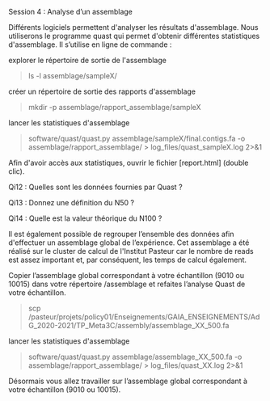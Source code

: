 Session 4 : Analyse d’un assemblage

Différents logiciels permettent d'analyser les résultats d'assemblage. Nous utiliserons le programme quast qui permet d'obtenir différentes statistiques d'assemblage. Il s’utilise en ligne de commande :

explorer le répertoire de sortie de l'assemblage

> ls  -l  assemblage/sampleX/

créer un répertoire de sortie des rapports d'assemblage

> mkdir  -p  assemblage/rapport_assemblage/sampleX

lancer les statistiques d'assemblage

> software/quast/quast.py  assemblage/sampleX/final.contigs.fa  -o  assemblage/rapport_assemblage/  >  log_files/quast_sampleX.log  2>&1 

Afin d'avoir accès aux statistiques, ouvrir le fichier [report.html] (double clic).

Qi12 : Quelles sont les données fournies par Quast ?

Qi13 : Donnez une définition du N50 ?

Qi14 : Quelle est la valeur théorique du N100 ?


Il est également possible de regrouper l’ensemble des données afin d'effectuer un assemblage global de l’expérience. Cet assemblage a été réalisé sur le cluster de calcul de l'Institut Pasteur car le nombre de reads est assez important et, par conséquent, les temps de calcul également. 

Copier l’assemblage global correspondant à votre échantillon (9010 ou 10015) dans votre répertoire /assemblage et refaites l’analyse Quast de votre échantillon.

> scp /pasteur/projets/policy01/Enseignements/GAIA_ENSEIGNEMENTS/AdG_2020-2021/TP_Meta3C/assembly/assemblage_XX_500.fa  

lancer les statistiques d'assemblage

> software/quast/quast.py  assemblage/assemblage_XX_500.fa  -o  assemblage/rapport_assemblage/  >  log_files/quast_XX.log  2>&1


Désormais vous allez travailler sur l’assemblage global correspondant à votre échantillon (9010 ou 10015).
